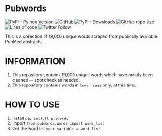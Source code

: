 # Pubwords
![PyPI - Python Version](https://img.shields.io/pypi/pyversions/pubwords?style=plastic)
![GitHub](https://img.shields.io/github/license/Ferrariic/pubwords?style=plastic)
![PyPI - Downloads](https://img.shields.io/pypi/dm/pubwords)
![GitHub repo size](https://img.shields.io/github/repo-size/Ferrariic/pubwords?style=plastic)
![Lines of code](https://img.shields.io/tokei/lines/github/Ferrariic/pubwords?style=plastic)
![Twitter Follow](https://img.shields.io/twitter/follow/ferrariicosrs?style=social)

This is a collection of 19,000 unique words scraped from publically available PubMed abstracts. 

# INFORMATION
1. This repository contains 19,000 unique words which have mostly been cleaned -- spot check as needed.
2. This repository contains words in `lower case` only, at this time. 

# HOW TO USE
1. Install
`pip install pubwords`
2. Import
`from pubwords.words import word_list`
3. Get the word list
`your_variable = word_list`
